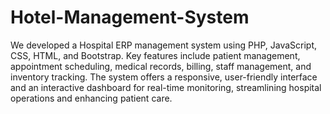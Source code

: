 # Hotel-Management-System

We developed  a Hospital ERP management system using PHP, JavaScript, CSS, HTML, and Bootstrap. Key features include patient management, appointment scheduling, medical records, billing, staff management, and inventory tracking. The system offers a responsive, user-friendly interface and an interactive dashboard for real-time monitoring, streamlining hospital operations and enhancing patient care.
